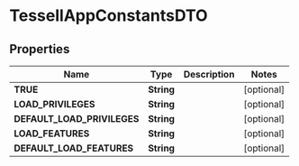 

# TessellAppConstantsDTO


## Properties

Name | Type | Description | Notes
------------ | ------------- | ------------- | -------------
**TRUE** | **String** |  |  [optional]
**LOAD_PRIVILEGES** | **String** |  |  [optional]
**DEFAULT_LOAD_PRIVILEGES** | **String** |  |  [optional]
**LOAD_FEATURES** | **String** |  |  [optional]
**DEFAULT_LOAD_FEATURES** | **String** |  |  [optional]



